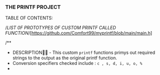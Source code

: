 ### THE PRINTF PROJECT

TABLE OF CONTENTS:






/*LIST 0F PROTOTYPES OF CUSTOM PRINTF CALLED FUNCTION*/[https://github.com/Comfort99/myprintf/blob/main/main.h]

/**
  * DESCRIPTION📝📝 - This custom ```printf``` functions primys out required strings to the output as the original printf function.
  *  Conversion specifiers checked include : 
  ```c , s, d, i, u, o, % ```
  *

